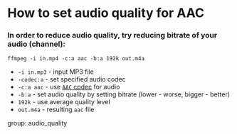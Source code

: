 # How to set audio quality for AAC

### In order to reduce audio quality, try reducing bitrate of your audio (channel):

```ffmpeg
ffmpeg -i in.mp4 -c:a aac -b:a 192k out.m4a
```

- `-i in.mp3` - input MP3 file
- `-codec:a` - set specified audio codec
- `-c:a aac` - use [`AAC` codec](/ffmpeg/encode-mp3-to-aac) for audio
- `-b:a` - set audio quality by setting bitrate (lower - worse, bigger - better)
- `192k` - use average quality level
- `out.m4a` - resulting `aac` file

group: audio_quality


